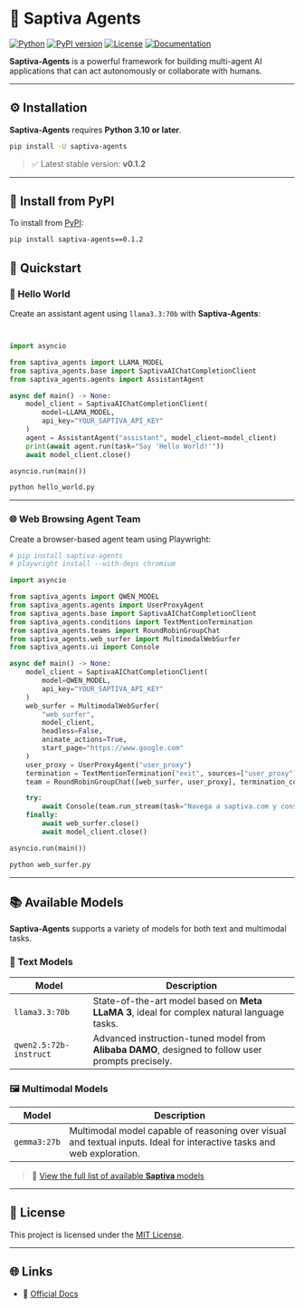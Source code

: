 # 🤖 Saptiva Agents

[![Python](https://img.shields.io/badge/python-3.10%2B-blue.svg)](https://www.python.org/downloads/)
[![PyPI version](https://img.shields.io/pypi/v/saptiva-agents.svg)](https://pypi.org/project/saptiva-agents/)
[![License](https://img.shields.io/github/license/saptiva/saptiva-agents)](https://github.com/saptiva-ai/saptiva-agents/blob/main/LICENSE)
[![Documentation](https://img.shields.io/badge/docs-online-blue)](https://app.gitbook.com/o/YD7tmPjNuCJPBtMoeymU/s/1Xeu6KDnv2A0dUxoQDDU/saptiva-agents/)

**Saptiva-Agents** is a powerful framework for building multi-agent AI applications that can act autonomously or collaborate with humans.

---

## ⚙️ Installation

**Saptiva-Agents** requires **Python 3.10 or later**.

```bash
pip install -U saptiva-agents
```

> ✅ Latest stable version: **v0.1.2**

---

## 🧪 Install from PyPI

To install from [PyPI](https://pypi.org/project/saptiva-agents/):

```bash
pip install saptiva-agents==0.1.2
```

## 🚀 Quickstart

### 👋 Hello World

Create an assistant agent using `llama3.3:70b` with **Saptiva-Agents**:


```python


import asyncio

from saptiva_agents import LLAMA_MODEL
from saptiva_agents.base import SaptivaAIChatCompletionClient
from saptiva_agents.agents import AssistantAgent

async def main() -> None:
    model_client = SaptivaAIChatCompletionClient(
        model=LLAMA_MODEL, 
        api_key="YOUR_SAPTIVA_API_KEY"
    )
    agent = AssistantAgent("assistant", model_client=model_client)
    print(await agent.run(task="Say 'Hello World!'"))
    await model_client.close()

asyncio.run(main())
```

```bash
python hello_world.py
```

---

### 🌐 Web Browsing Agent Team

Create a browser-based agent team using Playwright:

```python
# pip install saptiva-agents
# playwright install --with-deps chromium

import asyncio

from saptiva_agents import QWEN_MODEL
from saptiva_agents.agents import UserProxyAgent
from saptiva_agents.base import SaptivaAIChatCompletionClient
from saptiva_agents.conditions import TextMentionTermination
from saptiva_agents.teams import RoundRobinGroupChat
from saptiva_agents.web_surfer import MultimodalWebSurfer
from saptiva_agents.ui import Console

async def main() -> None:
    model_client = SaptivaAIChatCompletionClient(
        model=QWEN_MODEL, 
        api_key="YOUR_SAPTIVA_API_KEY"
    )
    web_surfer = MultimodalWebSurfer(
        "web_surfer", 
        model_client, 
        headless=False, 
        animate_actions=True, 
        start_page="https://www.google.com"
    )
    user_proxy = UserProxyAgent("user_proxy")
    termination = TextMentionTermination("exit", sources=["user_proxy"])
    team = RoundRobinGroupChat([web_surfer, user_proxy], termination_condition=termination)

    try:
        await Console(team.run_stream(task="Navega a saptiva.com y consigue información sobre Saptiva AI."))
    finally:
        await web_surfer.close()
        await model_client.close()

asyncio.run(main())
```

```bash
python web_surfer.py
```

---

## 📚 Available Models

**Saptiva-Agents** supports a variety of models for both text and multimodal tasks.

### 🧠 Text Models

| Model                  | Description                                                                 |
|------------------------|-----------------------------------------------------------------------------|
| `llama3.3:70b`         | State-of-the-art model based on **Meta LLaMA 3**, ideal for complex natural language tasks. |
| `qwen2.5:72b-instruct` | Advanced instruction-tuned model from **Alibaba DAMO**, designed to follow user prompts precisely. |

### 🖼️ Multimodal Models

| Model         | Description                                                                 |
|---------------|-----------------------------------------------------------------------------|
| `gemma3:27b`  | Multimodal model capable of reasoning over visual and textual inputs. Ideal for interactive tasks and web exploration. |

> 🔗 [View the full list of available **Saptiva** models](https://app.gitbook.com/o/YD7tmPjNuCJPBtMoeymU/s/1Xeu6KDnv2A0dUxoQDDU/basicos/editor)

---

## 📄 License

This project is licensed under the [MIT License](https://github.com/saptiva-ai/saptiva-agents/blob/main/LICENSE).

---

## 🌐 Links

- 🔗 [Official Docs](https://app.gitbook.com/o/YD7tmPjNuCJPBtMoeymU/s/1Xeu6KDnv2A0dUxoQDDU/saptiva-agents/)